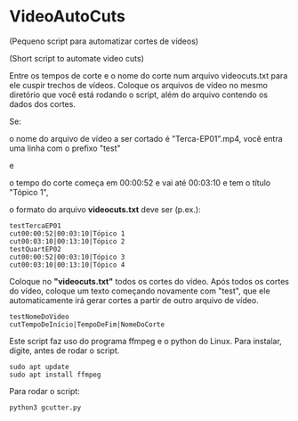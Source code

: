 # VideoAutoCuts
(Pequeno script para automatizar cortes de vídeos)

(Short script to automate video cuts)


Entre os tempos de corte e o nome do corte num arquivo videocuts.txt para ele cuspir trechos de vídeos.
Coloque os arquivos de vídeo no mesmo diretório que você está rodando o script, além do arquivo contendo os dados dos cortes.

Se:

o nome do arquivo de vídeo a ser cortado é "Terca-EP01".mp4, você entra uma linha com o prefixo "test"

e

o tempo do corte começa em 00:00:52 e vai até 00:03:10 e tem o título "Tópico 1",

o formato do arquivo **videocuts.txt** deve ser (p.ex.):

~~~
testTercaEP01
cut00:00:52|00:03:10|Tópico 1
cut00:03:10|00:13:10|Tópico 2
testQuartEP02
cut00:00:52|00:03:10|Tópico 3
cut00:03:10|00:13:10|Tópico 4

~~~

Coloque no **"videocuts.txt"** todos os cortes do vídeo. Após todos os cortes do vídeo, coloque um texto começando novamente com "test",
que ele automaticamente irá gerar cortes a partir de outro arquivo de vídeo.

~~~
testNomeDoVideo
cutTempoDeInício|TempoDeFim|NomeDoCorte
~~~

Este script faz uso do programa ffmpeg e o python do Linux. Para instalar, digite, antes de rodar o script.

````
sudo apt update
sudo apt install ffmpeg
````

Para rodar o script:

````
python3 gcutter.py
````
